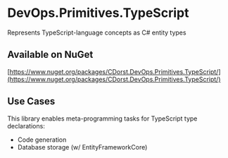 # DevOps.Primitives.TypeScript

Represents TypeScript-language concepts as C# entity types

## Available on NuGet

[https://www.nuget.org/packages/CDorst.DevOps.Primitives.TypeScript/](https://www.nuget.org/packages/CDorst.DevOps.Primitives.TypeScript/)

## Use Cases

This library enables meta-programming tasks for TypeScript type declarations:
- Code generation
- Database storage (w/ EntityFrameworkCore)
